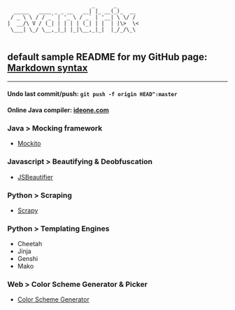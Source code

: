 <pre><code>
                           _      _      
  _____   ____ _ _ __   __| |_ __(_)_  __
 / _ \ \ / / _` | '_ \ / _` | '__| \ \/ /
|  __/\ V / (_| | | | | (_| | |  | |\>  \< 
 \___| \_/ \__,_|_| |_|\__,_|_|  |_/_/\_\

</code></pre>

## default sample README for my GitHub page: [Markdown syntax](http://daringfireball.net/projects/markdown/syntax)
---

#### Undo last commit/push: `git push -f origin HEAD^:master`
#### Online Java compiler: [ideone.com](https://ideone.com)

### Java > Mocking framework
 * [Mockito](http://mockito.org)

### Javascript > Beautifying & Deobfuscation
 * [JSBeautifier](http://jsbeautifier.org/)

### Python > Scraping
 * [Scrapy](http://scrapy.org)

### Python > Templating Engines
 * Cheetah
 * Jinja
 * Genshi
 * Mako

### Web > Color Scheme Generator & Picker
 * [Color Scheme Generator](http://www.colorschemer.com/online.html)
